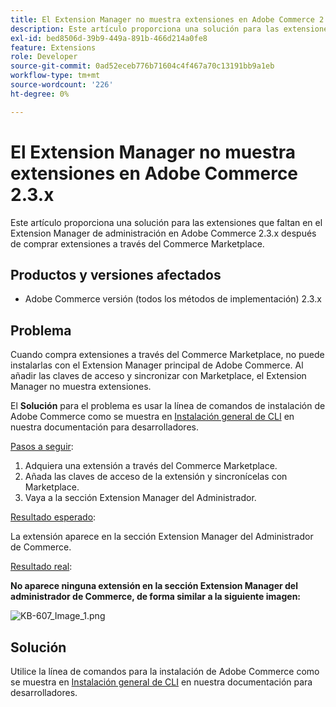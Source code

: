 ```yaml
---
title: El Extension Manager no muestra extensiones en Adobe Commerce 2.3.x
description: Este artículo proporciona una solución para las extensiones que faltan en el Extension Manager de administración en Adobe Commerce 2.3.x después de comprar extensiones a través del Commerce Marketplace.
exl-id: bed8506d-39b9-449a-891b-466d214a0fe8
feature: Extensions
role: Developer
source-git-commit: 0ad52eceb776b71604c4f467a70c13191bb9a1eb
workflow-type: tm+mt
source-wordcount: '226'
ht-degree: 0%

---
```


# El Extension Manager no muestra extensiones en Adobe Commerce 2.3.x

Este artículo proporciona una solución para las extensiones que faltan en el Extension Manager de administración en Adobe Commerce 2.3.x después de comprar extensiones a través del Commerce Marketplace.

## Productos y versiones afectados

* Adobe Commerce versión (todos los métodos de implementación) 2.3.x

## Problema

Cuando compra extensiones a través del Commerce Marketplace, no puede instalarlas con el Extension Manager principal de Adobe Commerce. Al añadir las claves de acceso y sincronizar con Marketplace, el Extension Manager no muestra extensiones.

El **Solución** para el problema es usar la línea de comandos de instalación de Adobe Commerce como se muestra en [Instalación general de CLI](https://devdocs.magento.com/extensions/install/) en nuestra documentación para desarrolladores.

<u>Pasos a seguir</u>:

1. Adquiera una extensión a través del Commerce Marketplace.
1. Añada las claves de acceso de la extensión y sincronícelas con Marketplace.
1. Vaya a la sección Extension Manager del Administrador.

<u>Resultado esperado</u>:

La extensión aparece en la sección Extension Manager del Administrador de Commerce.

<u>Resultado real</u>:

**No aparece ninguna extensión en la sección Extension Manager del administrador de Commerce, de forma similar a la siguiente imagen:**


![KB-607_Image_1.png](assets/KB-607_Image_1.png)

## Solución

Utilice la línea de comandos para la instalación de Adobe Commerce como se muestra en [Instalación general de CLI](https://devdocs.magento.com/extensions/install/) en nuestra documentación para desarrolladores.
